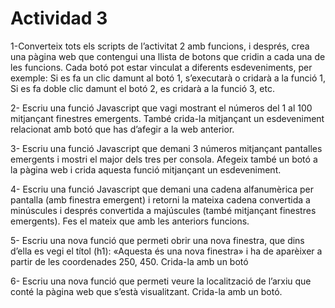 # Actividad 3

1-Converteix tots els scripts de l’activitat 2 amb funcions, i després, crea una pàgina web
que contengui una llista de botons que cridin a cada una de les funcions. Cada botó pot
estar vinculat a diferents esdeveniments, per exemple: Si es fa un clic damunt al botó 1,
s’executarà o cridarà a la funció 1, Si es fa doble clic damunt el botó 2, es cridarà a la
funció 3, etc.

2- Escriu una funció Javascript que vagi mostrant el números del 1 al 100 mitjançant
finestres emergents. També crida-la mitjançant un esdeveniment relacionat amb botó que
has d’afegir a la web anterior.

3- Escriu una funció Javascript que demani 3 números mitjançant pantalles emergents i
mostri el major dels tres per consola. Afegeix també un botó a la pàgina web i crida
aquesta funció mitjançant un esdeveniment.

4- Escriu una funció Javascript que demani una cadena alfanumèrica per pantalla (amb
finestra emergent) i retorni la mateixa cadena convertida a minúscules i després
convertida a majúscules (també mitjançant finestres emergents). Fes el mateix que amb
les anteriors funcions.

5- Escriu una nova funció que permeti obrir una nova finestra, que dins d’ella es vegi el
títol (h1): «Aquesta és una nova finestra» i ha de aparèixer a partir de les coordenades
250, 450. Crida-la amb un botó

6- Escriu una nova funció que permeti veure la localització de l’arxiu que conté la pàgina
web que s’està visualitzant. Crida-la amb un botó.
